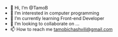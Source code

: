 - 👋 Hi, I’m @TamoB
- 👀 I’m interested in computer programming
- 🌱 I’m currently learning Front-end Developer 
- 💞️ I’m looking to collaborate on ...
- 📫 How to reach me tamobichashvili@gmail.com

<!---
TamoB/TamoB is a ✨ special ✨ repository because its `README.md` (this file) appears on your GitHub profile.
You can click the Preview link to take a look at your changes.
--->
